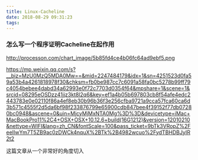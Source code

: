 ```yaml
---
title: Linux-Cacheline
date: 2018-08-29 09:31:23
tags:
---
```



### 怎么写一个程序证明Cacheline在起作用
http://processon.com/chart_image/5b85fd4ce4b06fc64ad9ebf5.png

https://mp.weixin.qq.com/s?__biz=MzU0MzQ5MDA0Mw==&mid=2247484179&idx=1&sn=4251523d0fa59a53b4a4261818978f30&chksm=fb0be987cc7c6091a58fa0bc5278b99ff79c4054bebee4dabd34a62993e0f72c7703d0354f64&mpshare=1&scene=1&srcid=08295eOSDzz41jjz3kt8l2q6&key=ef1a4b05b697803cb8f54afe4edc2443783e0e02110f86a4ef8eb30b96b36f3e256cfba9721a9cca57fca60ca6d3b571c4555f2d5da6bf98f233876799e65900cdb847bee4f39152f77db07280bc0948&ascene=0&uin=MjcyMjMxNTA0Mg%3D%3D&devicetype=iMac+MacBookPro11%2C4+OSX+OSX+10.12.6+build(16G1212)&version=12010210&nettype=WIFI&lang=zh_CN&fontScale=100&pass_ticket=9bTk3VRopZ%2FeeIIwYm7T5ZB9ac0zDWCk4nquX%2BTk%2B4982wcuo%2FydTBHDBJyIR2t2

这篇文章从一个非常好的角度切入

